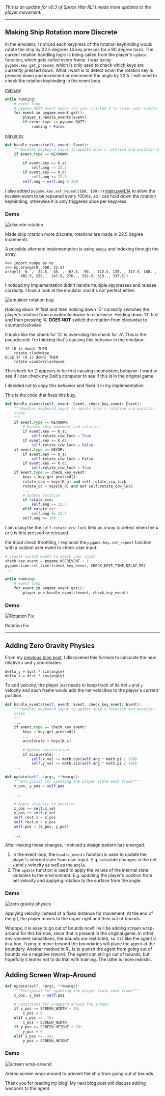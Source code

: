 _This is an update for v0.3 of Space War RL! I made more updates to the player movement._

<hr>

## Making Ship Rotation more Discrete

In the emulator, I noticed each keypress of the rotation keybinding would rotate the ship by 22.5 degrees (4 key presses for a 90 degree turn).
The current rotation handling logic is being called from the player's `update` function, which gets called every frame. I was using `pygame.key.get_pressed`, which is only used to check which keys are currently pressed down. What I want is to detect _when_ the rotation key is pressed down and increment or decrement the angle by 22.5. I will need to check the rotation keybinding in the event loop.

[main.py](https://github.com/e-dong/space-war-rl/blob/db4938d3a20472fe546ec5ad35a68be2e9497553/game/main.py)

```python
while running:
    # event loop
    # pygame.QUIT event means the user clicked X to close your window
    for event in pygame.event.get():
        player_1.handle_events(event)
        if event.type == pygame.QUIT:
            running = False
```

[player.py](https://github.com/e-dong/space-war-rl/blob/db4938d3a20472fe546ec5ad35a68be2e9497553/game/player.py)

```python
def handle_events(self, event: Event):
    """Handles keyboard input to update ship's rotation and position state"""
    if event.type == KEYDOWN:
        ...
        if event.key == K_a:
            self.ang -= 22.5
        if event.key == K_d:
            self.ang += 22.5
        self.ang = self.ang % 360
```

I also added `pygame.key.set_repeat(100, 100)` in [main.py#L14](https://github.com/e-dong/space-war-rl/blob/db4938d3a20472fe546ec5ad35a68be2e9497553/game/main.py#L14) to allow the `KEYDOWN` event to be repeated every 100ms, so I can hold down the rotation keybinding, otherwise it is only triggered once per keypress.

### Demo

![discrete rotation ](https://dev-to-uploads.s3.amazonaws.com/uploads/articles/q565w6t52yybolpy662i.gif) <figcaption>Made ship rotation more discrete, rotations are made in 22.5 degree increments</figcaption>

A possible alternate implementation is using `numpy` and indexing through the array.

```
>>> import numpy as np
>>> np.arange(0, 360, 22.5)
array([  0. ,  22.5,  45. ,  67.5,  90. , 112.5, 135. , 157.5, 180. ,
       202.5, 225. , 247.5, 270. , 292.5, 315. , 337.5])
```

I noticed my implementation didn't handle multiple keypresses and release correctly. I took a look at the emulator and it's not perfect either.

![emulator rotation bug](https://dev-to-uploads.s3.amazonaws.com/uploads/articles/hi4f24rqeoi2bnh9pkbz.gif) <figcaption>Holding down 'A' first and then holding down 'D' correctly switches the player's rotation from counterclockwise to clockwise. Holding down 'D' first and then pressing 'A' <b>DOES NOT</b> switch the rotation from clockwise to counterclockwise</figcaption>

It looks like the check for 'D' is overriding the check for 'A'. This is the pseudocode I'm thinking that's causing this behavior in the emulator.

```
IF (D is down) THEN
    rotate clockwise
ELSE IF (A is down) THEN
    rotate counterclockwise
```

The check for D appears to be first causing inconsistent behavior. I want to see if I can check my Dad's computer to see if this is in the original game.

I decided not to copy this behavior and fixed it in my implementation.

This is the code that fixes this bug.

```python
def handle_events(self, event: Event, check_key_event: Event):
    """Handles keyboard input to update ship's rotation and position
    state
    """
    if event.type == KEYDOWN:
        # Handle ship movement and rotation
        if event.key == K_a:
            self.rotate_ccw_lock = True
        if event.key == K_d:
            self.rotate_ccw_lock = False
    if event.type == KEYUP:
        if event.key == K_a:
            self.rotate_ccw_lock = False
        if event.key == K_d:
            self.rotate_ccw_lock = True
    if event.type == check_key_event:
        keys = key.get_pressed()
        rotate_ccw = keys[K_a] and self.rotate_ccw_lock
        rotate_cc = keys[K_d] and not self.rotate_ccw_lock
        ...
        # Update rotation
        if rotate_ccw:
            self.ang -= 22.5
        elif rotate_cc:
            self.ang += 22.5
        self.ang %= 360
```

I am using the the `self.rotate_ccw_lock` field as a way to detect when the `A` or `D` is first pressed or released.

For input check throttling, I replaced the `pygame.key.set_repeat` function with a custom user event to check user input.

```python
# create custom event to check user input
check_key_event = pygame.USEREVENT + 1
pygame.time.set_timer(check_key_event, CHECK_KEYS_TIME_DELAY_MS)
...

while running:
    # event loop
    for event in pygame.event.get():
        player_one.handle_events(event, check_key_event)
```

### Demo

![Rotation Fix](https://dev-to-uploads.s3.amazonaws.com/uploads/articles/qzlenmcydmacnd3mydum.gif) <figcaption>Rotation Fix</figcaption>

---

## Adding Zero Gravity Physics

From my [previous blog post](https://dev.to/edong/space-war-rl-1-getting-started-and-adding-player-movement-h7h#updating-player-movement), I discovered this formula to calculate the new relative `x` and `y` coordinates:

```
delta_y = dist * sin(angle)
delta_x = dist * cos(angle)
```

To add velocity, the player just needs to keep track of its net `x` and `y` velocity and each frame would add the net velocities to the player's current position.

```python
def handle_events(self, event: Event, check_key_event: Event):
    """Handles keyboard input to update ship's rotation and position
    state
    """
    ...
    if event.type == check_key_event:
        keys = key.get_pressed()
        ...
        accelerate = keys[K_s]

        # Update acceleration
        if accelerate:
            self.x_vel += math.cos(self.ang * math.pi / 180)
            self.y_vel += math.sin(self.ang * math.pi / 180)
    ...

def update(self, *args, **kwargs):
    """Entrypoint for updating the player state each frame"""
    x_pos, y_pos = self.pos

    ...

    # Apply velocity to position
    x_pos += self.x_vel
    y_pos += self.y_vel
    self.rect.x = x_pos
    self.rect.y = y_pos
    self.pos = (x_pos, y_pos)

    ...
```

After making these changes, I noticed a design pattern has emerged.

1. In the event loop, the `handle_events` function is used to update the player's internal state from user input. E.g. calculate changes in the net `x` and `y` velocity as well as the `angle`.
1. The `update` function is used to apply the values of the internal state variables to the environment. E.g. updating the player's position from net velocity and applying rotation to the surface from the angle.

### Demo

![zero gravity physics](https://dev-to-uploads.s3.amazonaws.com/uploads/articles/vz0ygb4hzezet17zlojy.gif) <figcaption>Applying velocity instead of a fixed distance for movement. At the end of the gif, the player moves to the upper right and then out of bounds.</figcaption>

Whoops, it is easy to go out of bounds now! I will be adding screen wrap-around for this for now, since that is present in the original game. In other environment simulations, the bounds are restricted, so it is like the agent is in a box. Trying to move beyond the boundaries will place the agent at the boundary. Another method in RL is to punish the agent from going out of bounds via a negative reward. The agent can still go out of bounds, but hopefully it learns not to do that with training. The latter is more realistic.

## Adding Screen Wrap-Around

```python
def update(self, *args, **kwargs):
    """Entrypoint for updating the player state each frame"""
    x_pos, y_pos = self.pos

    # Conditions for wrapping around the screen
    if x_pos >= SCREEN_WIDTH + 10:
        x_pos = 0
    elif x_pos <= -10:
        x_pos = SCREEN_WIDTH
    if y_pos >= SCREEN_HEIGHT + 10:
        y_pos = 0
    elif y_pos <= -10:
        y_pos = SCREEN_HEIGHT
```

### Demo

![screen wrap-around](https://dev-to-uploads.s3.amazonaws.com/uploads/articles/ol4iz6za1089up3mduxe.gif) <figcaption>Added screen wrap-around to prevent the ship from going out of bounds</figcaption>

Thank you for reading my blog! My next blog post will discuss adding weapons to the agent.
